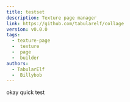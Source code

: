 ```yaml
---
title: testset
description: Texture page manager
link: https://github.com/tabularelf/collage
version: v0.0.0
tags:
  - texture-page
  -  texture
  -  page
  -  builder
authors:
  - TabularElf
  -  Billybob
---
```


okay quick test